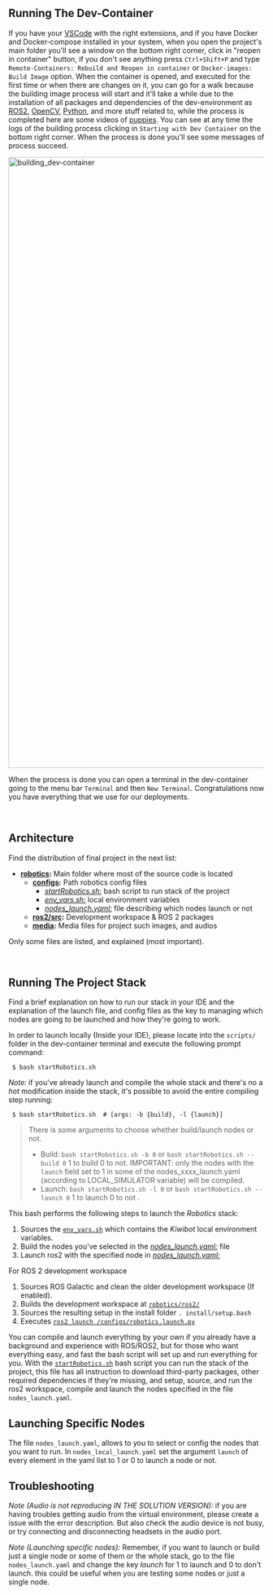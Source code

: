 <!-- ---------------------------------------------------------------------- -->
## **Running The Dev-Container**
 
If you have your [VSCode](https://code.visualstudio.com/) with the right extensions, and if you have Docker and Docker-compose installed in your system, when you open the project's main folder you'll see a window on the bottom right corner, click in "reopen in container" button, if you don't see anything press `Ctrl+Shift+P` and type `Remote-Containers: Rebuild and Reopen in container` or `Docker-images: Build Image` option. When the container is opened, and executed for the first time or when there are changes on it, you can go for a walk because the building image process will start and it'll take a while due to the installation of all packages and dependencies of the dev-environment as [ROS2](https://index.ros.org/doc/ros2/), [OpenCV](https://opencv.org/), [Python](https://www.python.org/), and more stuff related to, while the process is completed here are some videos of [puppies](https://www.youtube.com/watch?v=mRf3-JkwqfU). You can see at any time the logs of the building process clicking in `Starting with Dev Container` on the bottom right corner. When the process is done you'll see some messages of process succeed.
 
<img src="https://user-images.githubusercontent.com/43115782/87437367-d5806200-c5b3-11ea-9bf2-836e45f46ed8.gif" alt="building_dev-container" width="1200">
 
When the process is done you can open a terminal in the dev-container going to the menu bar `Terminal` and then `New Terminal`. Congratulations now you have everything that we use for our deployments.
 

<br />

<!-- ---------------------------------------------------------------------- -->
## **Architecture**
 
Find the distribution of final project in the next list:
 
- **[robotics](../robotics):** Main folder where most of the source code is located
  - **[configs](../robotics/configs):** Path robotics config files
     - [*startRobotics.sh:*](../robotics/configs/startRobotics.sh) bash script to run stack of the project
     - [*env_vars.sh:*](../robotics/configs/env_vars.sh) local environment variables
     - [*nodes_launch.yaml:*](../robotics/configs/nodes_launch.yaml) file describing which nodes launch or not
  - **[ros2/src](../robotics/ros2/src):** Development workspace & ROS 2 packages
  - **[media](../robotics/media):** Media files for project such images, and audios 

Only some files are listed, and explained (most important).
 
<br />
 

<!-- ---------------------------------------------------------------------- -->
## **Running The Project Stack**
 
Find a brief explanation on how to run our stack in your IDE and the explanation of the launch file, and config files as the key to managing which nodes are going to be launched and how they're going to work.
 
In order to launch locally (Inside your IDE), please locate into the `scripts/` folder in the dev-container terminal and execute the following prompt command:
 
     $ bash startRobotics.sh

*Note:* if you've already launch and compile the whole stack and there's no a *hot* modification inside the stack, it's possible to avoid the entire compiling step running:

     $ bash startRobotics.sh  # [args: -b {build}, -l {launch}]

> There is some arguments to choose whether build/launch nodes or not.
>- Build: ```bash startRobotics.sh -b 0``` or ```bash startRobotics.sh --build 0``` 1 to build 0 to not. IMPORTANT: only the nodes with the `launch` field set to 1 in some of the nodes_xxxx_launch.yaml (according to LOCAL_SIMULATOR variable) will be compiled.
>- Launch: ```bash startRobotics.sh -l 0``` or ```bash startRobotics.sh --launch 0``` 1 to launch 0 to not .

This bash performs the following steps to launch the *Robotics* stack:
 
1. Sources the [`env_vars.sh`](../robotics/configs/env_vars.sh) which contains the *Kiwibot* local environment variables.
2. Build the nodes you've selected in the [*nodes_launch.yaml:*](../robotics/configs/nodes_launch.yaml) file
3. Launch ros2 with the specified node in [*nodes_launch.yaml:*](../robotics/configs/nodes_launch.yaml)

For ROS 2 development workspace

1. Sources ROS Galactic and clean the older development workspace (If enabled).
2. Builds the development workspace at [`robotics/ros2/`](robotics/ros2)
3. Sources the resulting setup in the install folder `. install/setup.bash`
4. Executes [`ros2 launch /configs/robotics.launch.py`](../robotics/configs/robotics.launch.py)

You can compile and launch everything by your own if you already have a background and experience with ROS/ROS2, but for those who want everything easy, and fast the bash script will set up and run everything for you. With the [``startRobotics.sh``](../robotics/configs/startRobotics.sh) bash script you can run the stack of the project, this file has all instruction to download third-party packages, other required dependencies if they're missing, and setup, source, and run the ros2 workspace, compile and launch the nodes specified in the file ``nodes_launch.yaml``.


<!-- ---------------------------------------------------------------------- -->
## Launching Specific Nodes
 
The file ``nodes_launch.yaml``, allows to you to select or config the nodes that you want to run. In ``nodes_local_launch.yaml`` set the argument ``launch`` of every element in the yaml list to 1 or 0 to launch a node or not.


<!-- ---------------------------------------------------------------------- -->
## Troubleshooting

*Note (Audio is not reproducing IN THE SOLUTION VERSION):* if you are having troubles getting audio from the virtual environment, please create a issue with the error description. But also check the audio device is not busy, or try connecting and disconnecting headsets in the audio port.

*Note (Launching specific nodes):* Remember, if you want to launch or build just a single node or some of them or the whole stack, go to the file ``nodes_launch.yaml`` and change the key *launch* for 1 to launch and 0 to don't launch. this could be useful when you are testing some nodes or just a single node.

<br />